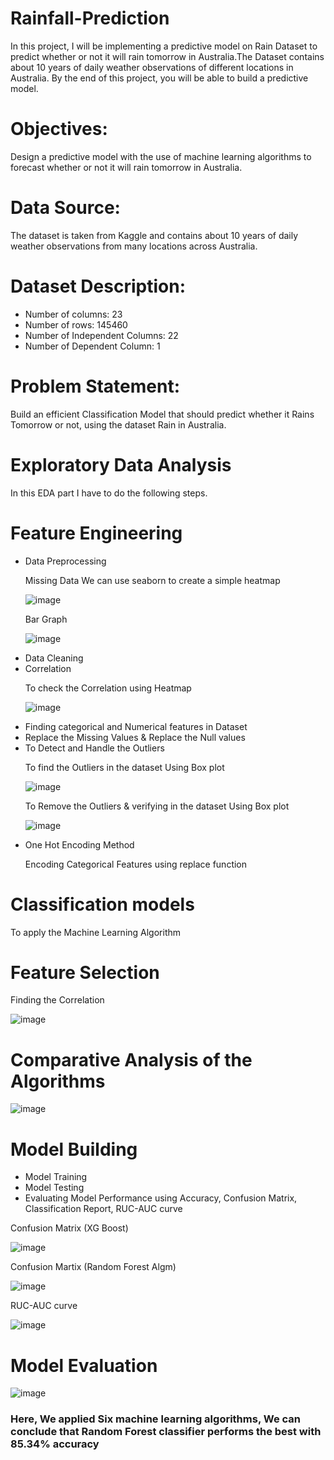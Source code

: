 # Rainfall-Prediction
In this project, I will be implementing a predictive model on Rain Dataset to predict whether or not it will rain tomorrow in Australia.The Dataset contains about 10 years of daily weather observations of different locations in Australia. By the end of this project, you will be able to build a predictive model.

# Objectives: 
Design a predictive model with the use of machine learning algorithms to forecast whether or not it will rain tomorrow in Australia.

# Data Source:
The dataset is taken from Kaggle and contains about 10 years of daily weather observations from many locations across Australia.

# Dataset Description:

<ul> 
  <li> Number of columns: 23 </li>
  <li> Number of rows: 145460 </li>
 <li> Number of Independent Columns: 22 </li>
<li>  Number of Dependent Column: 1</li>

  </ul>

# Problem Statement: 
Build an efficient Classification Model that should predict whether it Rains Tomorrow or not, using the dataset Rain in Australia.
  
  
# Exploratory Data Analysis

In this EDA part I have to do the following steps. 

# Feature Engineering 
<ul>
  <li>Data Preprocessing</li>


<p>Missing Data We can use seaborn to create a simple heatmap</p>
  
![image](https://user-images.githubusercontent.com/95357575/156415986-1c7bc542-bd61-435b-8d25-8499854fbe47.png)
  
  <p>Bar Graph</p>   
  
  ![image](https://user-images.githubusercontent.com/95357575/156416386-36f85080-a700-4720-bd36-371d17b0b96e.png)


  <li>Data Cleaning </li>
  <li>Correlation</li>
  
  <p>To check the Correlation using Heatmap</p>  
  
  ![image](https://user-images.githubusercontent.com/95357575/156416618-d02350a9-8fc4-4679-9be6-0089af377b1b.png)

  
  <li>Finding categorical and Numerical features in Dataset</li>
  <li>Replace the Missing Values & Replace the Null values  </li> 
  
  <li>To Detect and Handle the Outliers </li>
  
  <p>To find the Outliers in the dataset Using Box plot</p>
  
  ![image](https://user-images.githubusercontent.com/95357575/156416884-141e150b-aab6-4c52-9894-a00f461ef8ad.png)

  <p> To Remove the Outliers & verifying in the dataset Using Box plot</p>
  
  ![image](https://user-images.githubusercontent.com/95357575/156417046-dd083eec-cd03-4703-8ddd-a81e48768599.png)
  
  
  <li>One Hot Encoding Method </li> 
  <p> Encoding Categorical Features using replace function</p>
 </ul>  
 
 # Classification models  
 <p>To apply the Machine Learning Algorithm</p>
 
 # Feature Selection 
 
 <p>Finding the Correlation</p>
 
 ![image](https://user-images.githubusercontent.com/95357575/156417692-beaf88ed-1f62-4a66-b57a-847e6f8574d6.png)

 
 # Comparative Analysis of the Algorithms 
 
 ![image](https://user-images.githubusercontent.com/95357575/156417921-0cac1a81-51b7-405d-ba8e-05d3bf620699.png)


 
 # Model Building 

<ul>
   <li>Model Training</li>
   <li>Model Testing</li>
   <li>Evaluating Model Performance using Accuracy, Confusion Matrix, Classification Report, RUC-AUC curve</li>
  </ul>
  
<p>Confusion Matrix (XG Boost) </p>  

![image](https://user-images.githubusercontent.com/95357575/156418180-0fa1b3cc-0272-4563-91fb-55d3ebfd8c41.png)


<p>Confusion Martix (Random Forest Algm) </p>  

![image](https://user-images.githubusercontent.com/95357575/156418329-46e25293-2b81-484c-b7b9-3e68cd08cabe.png)

<p>RUC-AUC curve</p> 

![image](https://user-images.githubusercontent.com/95357575/156418417-16fe2ec2-1a33-480b-9e6a-b3aae67bd6c1.png)


# Model Evaluation
  
 
![image](https://user-images.githubusercontent.com/95357575/156418500-bc6f1ab9-30d5-47e1-b965-63fd57137d43.png)


<h3> Here, We applied Six machine learning algorithms, We can conclude that Random Forest classifier performs the best with 85.34% accuracy </h3> 






  
